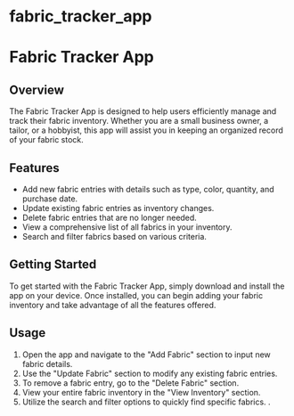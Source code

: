 # fabric_tracker_app
# Fabric Tracker App

## Overview
The Fabric Tracker App is designed to help users efficiently manage and track their fabric inventory. Whether you are a small business owner, a tailor, or a hobbyist, this app will assist you in keeping an organized record of your fabric stock.

## Features
- Add new fabric entries with details such as type, color, quantity, and purchase date.
- Update existing fabric entries as inventory changes.
- Delete fabric entries that are no longer needed.
- View a comprehensive list of all fabrics in your inventory.
- Search and filter fabrics based on various criteria.

## Getting Started
To get started with the Fabric Tracker App, simply download and install the app on your device. Once installed, you can begin adding your fabric inventory and take advantage of all the features offered.

## Usage
1. Open the app and navigate to the "Add Fabric" section to input new fabric details.
2. Use the "Update Fabric" section to modify any existing fabric entries.
3. To remove a fabric entry, go to the "Delete Fabric" section.
4. View your entire fabric inventory in the "View Inventory" section.
5. Utilize the search and filter options to quickly find specific fabrics.
.
